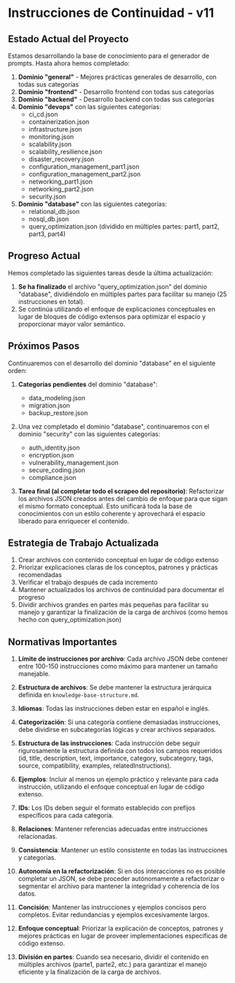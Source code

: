 # Instrucciones de Continuidad - v11

## Estado Actual del Proyecto

Estamos desarrollando la base de conocimiento para el generador de prompts. Hasta ahora hemos completado:

1. **Dominio "general"** - Mejores prácticas generales de desarrollo, con todas sus categorías
2. **Dominio "frontend"** - Desarrollo frontend con todas sus categorías
3. **Dominio "backend"** - Desarrollo backend con todas sus categorías
4. **Dominio "devops"** con las siguientes categorías:
   - ci_cd.json
   - containerization.json
   - infrastructure.json
   - monitoring.json
   - scalability.json
   - scalability_resilience.json
   - disaster_recovery.json
   - configuration_management_part1.json
   - configuration_management_part2.json
   - networking_part1.json
   - networking_part2.json
   - security.json
5. **Dominio "database"** con las siguientes categorías:
   - relational_db.json
   - nosql_db.json
   - query_optimization.json (dividido en múltiples partes: part1, part2, part3, part4)

## Progreso Actual

Hemos completado las siguientes tareas desde la última actualización:

1. **Se ha finalizado** el archivo "query_optimization.json" del dominio "database", dividiéndolo en múltiples partes para facilitar su manejo (25 instrucciones en total).
2. Se continúa utilizando el enfoque de explicaciones conceptuales en lugar de bloques de código extensos para optimizar el espacio y proporcionar mayor valor semántico.

## Próximos Pasos

Continuaremos con el desarrollo del dominio "database" en el siguiente orden:

1. **Categorías pendientes** del dominio "database":
   - data_modeling.json
   - migration.json
   - backup_restore.json

2. Una vez completado el dominio "database", continuaremos con el dominio "security" con las siguientes categorías:
   - auth_identity.json
   - encryption.json
   - vulnerability_management.json
   - secure_coding.json
   - compliance.json

3. **Tarea final (al completar todo el scrapeo del repositorio)**: Refactorizar los archivos JSON creados antes del cambio de enfoque para que sigan el mismo formato conceptual. Esto unificará toda la base de conocimientos con un estilo coherente y aprovechará el espacio liberado para enriquecer el contenido.

## Estrategia de Trabajo Actualizada

1. Crear archivos con contenido conceptual en lugar de código extenso
2. Priorizar explicaciones claras de los conceptos, patrones y prácticas recomendadas
3. Verificar el trabajo después de cada incremento
4. Mantener actualizados los archivos de continuidad para documentar el progreso
5. Dividir archivos grandes en partes más pequeñas para facilitar su manejo y garantizar la finalización de la carga de archivos (como hemos hecho con query_optimization.json)

## Normativas Importantes

1. **Límite de instrucciones por archivo**: Cada archivo JSON debe contener entre 100-150 instrucciones como máximo para mantener un tamaño manejable.

2. **Estructura de archivos**: Se debe mantener la estructura jerárquica definida en `knowledge-base-structure.md`.

3. **Idiomas**: Todas las instrucciones deben estar en español e inglés.

4. **Categorización**: Si una categoría contiene demasiadas instrucciones, debe dividirse en subcategorías lógicas y crear archivos separados.

5. **Estructura de las instrucciones**: Cada instrucción debe seguir rigurosamente la estructura definida con todos los campos requeridos (id, title, description, text, importance, category, subcategory, tags, source, compatibility, examples, relatedInstructions).

6. **Ejemplos**: Incluir al menos un ejemplo práctico y relevante para cada instrucción, utilizando el enfoque conceptual en lugar de código extenso.

7. **IDs**: Los IDs deben seguir el formato establecido con prefijos específicos para cada categoría.

8. **Relaciones**: Mantener referencias adecuadas entre instrucciones relacionadas.

9. **Consistencia**: Mantener un estilo consistente en todas las instrucciones y categorías.

10. **Autonomía en la refactorización**: Si en dos interacciones no es posible completar un JSON, se debe proceder autónomamente a refactorizar o segmentar el archivo para mantener la integridad y coherencia de los datos.

11. **Concisión**: Mantener las instrucciones y ejemplos concisos pero completos. Evitar redundancias y ejemplos excesivamente largos.

12. **Enfoque conceptual**: Priorizar la explicación de conceptos, patrones y mejores prácticas en lugar de proveer implementaciones específicas de código extenso.

13. **División en partes**: Cuando sea necesario, dividir el contenido en múltiples archivos (parte1, parte2, etc.) para garantizar el manejo eficiente y la finalización de la carga de archivos.
